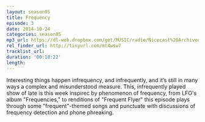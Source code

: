 ```yaml
---
layout: season05
title: Frequency
episode: 3
date: 2014-10-24
categories: season05
mp3_url: https://dl-web.dropbox.com/get/MUSIC/radio/Nicecast%20Archived%20Audio%2020141017%202344.mp3?_subject_uid=7743283&w=AACo0WSkzcfnkb-yVXH7RiOMNkJg_kyWFMYtC7cSdT2gOA
rel_finder_url: http://tinyurl.com/mt4wsw7
tracklist_url:
duration: '00:18:22'
length:
---
```


Interesting things happen infrequency, and infrequently, and it’s still in many ways a complex and misunderstood measure. This, infrequently played show of late is this week inspirec by phenomenon of frequency, from LFO's album "Frequencies," to renditions of "Frequent Flyer" this episode plays through some "frequent"-themed songs and punctuate with discussions of frequency detection and phone phreaking.